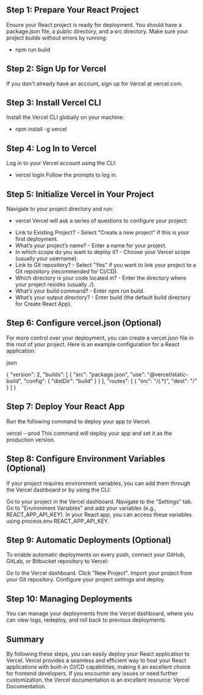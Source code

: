 ## Step 1: Prepare Your React Project
Ensure your React project is ready for deployment. You should have a package.json file, a public directory, and a src directory. Make sure your project builds without errors by running:

* npm run build

## Step 2: Sign Up for Vercel
If you don't already have an account, sign up for Vercel at vercel.com.

## Step 3: Install Vercel CLI
Install the Vercel CLI globally on your machine:
* npm install -g vercel

## Step 4: Log In to Vercel
Log in to your Vercel account using the CLI:

* vercel login
Follow the prompts to log in.

## Step 5: Initialize Vercel in Your Project
Navigate to your project directory and run:

* vercel
Vercel will ask a series of questions to configure your project:

- Link to Existing Project? - Select "Create a new project" if this is your first deployment.
- What’s your project’s name? - Enter a name for your project.
- In which scope do you want to deploy it? - Choose your Vercel scope (usually your username).
- Link to Git repository? - Select "Yes" if you want to link your project to a Git repository (recommended for CI/CD).
- Which directory is your code located in? - Enter the directory where your project resides (usually ./).
- What’s your build command? - Enter npm run build.
- What’s your output directory? - Enter build (the default build directory for Create React App).

## Step 6: Configure vercel.json (Optional)
For more control over your deployment, you can create a vercel.json file in the root of your project. Here is an example configuration for a React application:

json

{
  "version": 2,
  "builds": [
    {
      "src": "package.json",
      "use": "@vercel/static-build",
      "config": { "distDir": "build" }
    }
  ],
  "routes": [
    { "src": "/(.*)", "dest": "/" }
  ]
}

## Step 7: Deploy Your React App
Run the following command to deploy your app to Vercel:

vercel --prod
This command will deploy your app and set it as the production version.

## Step 8: Configure Environment Variables (Optional)
If your project requires environment variables, you can add them through the Vercel dashboard or by using the CLI:

Go to your project in the Vercel dashboard.
Navigate to the "Settings" tab.
Go to "Environment Variables" and add your variables (e.g., REACT_APP_API_KEY).
In your React app, you can access these variables using process.env.REACT_APP_API_KEY.

## Step 9: Automatic Deployments (Optional)
To enable automatic deployments on every push, connect your GitHub, GitLab, or Bitbucket repository to Vercel:

Go to the Vercel dashboard.
Click "New Project".
Import your project from your Git repository.
Configure your project settings and deploy.

## Step 10: Managing Deployments
You can manage your deployments from the Vercel dashboard, where you can view logs, redeploy, and roll back to previous deployments.

## Summary
By following these steps, you can easily deploy your React application to Vercel. Vercel provides a seamless and efficient way to host your React applications with built-in CI/CD capabilities, making it an excellent choice for frontend developers. If you encounter any issues or need further customization, the Vercel documentation is an excellent resource: Vercel Documentation.
